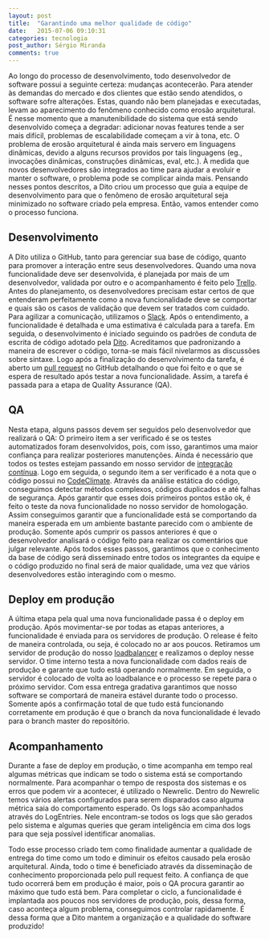 ```yaml
---
layout: post
title:  "Garantindo uma melhor qualidade de código"
date:   2015-07-06 09:10:31
categories: tecnologia
post_author: Sérgio Miranda
comments: true
---
```


Ao longo do processo de desenvolvimento, todo desenvolvedor de software possui a seguinte certeza: mudanças acontecerão. Para atender às demandas do mercado e dos clientes que estão sendo atendidos, o software sofre alterações. Estas, quando não bem planejadas e executadas, levam ao aparecimento do fenômeno conhecido como erosão arquitetural. É nesse momento que a manutenibilidade do sistema que está sendo desenvolvido começa a degradar: adicionar novas features tende a ser mais difícil, problemas de escalabilidade começam a vir à tona, etc. O problema de erosão arquitetural é ainda mais servero em linguagens dinâmicas, devido a alguns recursos providos por tais linguagens (eg., invocações dinâmicas, construções dinâmicas, eval, etc.). À medida que novos desenvolvedores são integrados ao time para ajudar a evoluir e manter o software, o problema pode se complicar ainda mais. Pensando nesses pontos descritos, a Dito criou um processo que guia a equipe de desenvolvimento para que o fenômeno de erosão arquitetural seja minimizado no software criado pela empresa. Então, vamos entender como o processo funciona.

Desenvolvimento
---------------

A Dito utiliza o GitHub, tanto para gerenciar sua base de código, quanto para promover a interação entre seus desenvolvedores. Quando uma nova funcionalidade deve ser desenvolvida, é planejada por mais de um desenvolvedor, validada por outro e o acompanhamento é feito pelo [Trello](https://trello.com/). Antes do planejamento, os desenvolvedores precisam estar certos de que entenderam perfeitamente como a nova funcionalidade deve se comportar e quais são os casos de validação que devem ser tratados com cuidado. Para agilizar a comunicação, utilizamos o [Slack](https://slack.com/). Após o entendimento, a funcionalidade é detalhada e uma estimativa é calculada para a tarefa. Em seguida, o desenvolvimento é iniciado seguindo os padrões de conduta de escrita de código adotado pela [Dito](https://github.com/bbatsov/ruby-style-guide). Acreditamos que padronizando a maneira de escrever o código, torna-se mais fácil nivelarmos as discussões sobre sintaxe. Logo após a finalização do desenvolvimento da tarefa, é aberto um [pull request](https://help.github.com/articles/creating-a-pull-request/) no GitHub detalhando o que foi feito e o que se espera de resultado após testar a nova funcionalidade. Assim, a tarefa é passada para a etapa de Quality Assurance (QA).

QA
--

Nesta etapa, alguns passos devem ser seguidos pelo desenvolvedor que realizará o QA: O primeiro item a ser verificado é se os testes automatizados foram desenvolvidos, pois, com isso, garantimos uma maior confiança para realizar posteriores manutenções. Ainda é necessário que todos os testes estejam passando em nosso servidor de [integração contínua](https://circleci.com/). Logo em seguida, o segundo item a ser verificado é a nota que o código possui no [CodeClimate](http://codeclimate.com/). Através da análise estática do código, conseguimos detectar métodos complexos, códigos duplicados e até falhas de segurança. Após garantir que esses dois primeiros pontos estão ok, é feito o teste da nova funcionalidade no nosso servidor de homologação. Assim conseguimos garantir que a funcionalidade está se comportando da maneira esperada em um ambiente bastante parecido com o ambiente de produção. Somente após cumprir os passos anteriores é que o desenvolvedor analisará o código feito para realizar os comentários que julgar relevante. Após todos esses passos, garantimos que o conhecimento da base de código será disseminado entre todos os integrantes da equipe e o código produzido no final será de maior qualidade, uma vez que vários desenvolvedores estão interagindo com o mesmo.

Deploy em produção
------------------

A última etapa pela qual uma nova funcionalidade passa é o deploy em produção. Após movimentar-se por todas as etapas anteriores, a funcionalidade é enviada para os servidores de produção. O release é feito de maneira controlada, ou seja, é colocado no ar aos poucos. Retiramos um servidor de produção do nosso [loadbalancer](https://en.wikipedia.org/wiki/Load_balancing_(computing)) e realizamos o deploy nesse servidor. O time interno testa a nova funcionalidade com dados reais de produção e garante que tudo está operando normalmente. Em seguida, o servidor é colocado de volta ao loadbalance e o processo se repete para o próximo servidor. Com essa entrega gradativa garantimos que nosso software se comportará de maneira estável durante todo o processo. Somente após a confirmação total de que tudo está funcionando corretamente em produção é que o branch da nova funcionalidade é levado para o branch master do repositório.

Acompanhamento
--------------

Durante a fase de deploy em produção, o time acompanha em tempo real algumas métricas que indicam se todo o sistema está se comportando normalmente. Para acompanhar o tempo de resposta dos sistemas e os erros que podem vir a acontecer, é utilizado o Newrelic. Dentro do Newrelic temos vários alertas configurados para serem disparados caso alguma métrica saia do comportamento esperado. Os logs são acompanhados através do LogEntries. Nele encontram-se todos os logs que são gerados pelo sistema e algumas queries que geram inteligência em cima dos logs para que seja possível identificar anomalias.

Todo esse processo criado tem como finalidade aumentar a qualidade de entrega do time como um todo e diminuir os efeitos causado pela erosão arquitetural. Ainda, todo o time é beneficiado através da disseminação de conhecimento proporcionada pelo pull request feito. A confiança de que tudo ocorrerá bem em produção é maior, pois o QA procura garantir ao máximo que tudo está bem. Para completar o ciclo, a funcionalidade é implantada aos poucos nos servidores de produção, pois, dessa forma, caso aconteça algum problema, conseguimos controlar rapidamente. É dessa forma que a Dito mantem a organização e a qualidade do software produzido!
